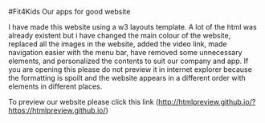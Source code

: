 #Fit4Kids
Our apps for good website

I have made this website using a w3 layouts template. A lot of the html was already existent but i have changed the main colour of the website, replaced all the images in the website, added the video link, made navigation easier with the menu bar, have removed some unnecessary elements, and personalized the contents to suit our company and app. If you are opening this please do not preview it in internet explorer because the formatting is spoilt and the website appears in a different order with elements in different places.

To preview our website please click this link (http://htmlpreview.github.io/?https://htmlpreview.github.io/)
